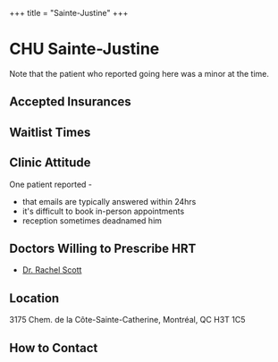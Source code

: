 +++
title = "Sainte-Justine"
+++

# CHU Sainte-Justine
Note that the patient who reported going here was a minor at the time. 
## Accepted Insurances
## Waitlist Times
## Clinic Attitude
One patient reported - 
* that emails are typically answered within 24hrs
* it's difficult to book in-person appointments
* reception sometimes deadnamed him
## Doctors Willing to Prescribe HRT
* [Dr. Rachel Scott](blog/doctors/scott.md)
## Location
3175 Chem. de la Côte-Sainte-Catherine, Montréal, QC H3T 1C5
## How to Contact
